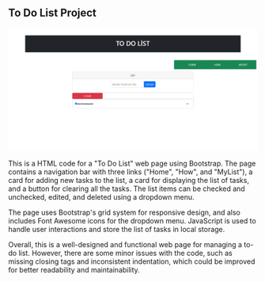 ## To Do List Project

![toDoList](https://github.com/mock3ng/Frontend-Challenge/blob/To-Do-List/to-do-list.png)


This is a HTML code for a "To Do List" web page using Bootstrap. The page contains a navigation bar with three links ("Home", "How", and "MyList"), a card for adding new tasks to the list, a card for displaying the list of tasks, and a button for clearing all the tasks. The list items can be checked and unchecked, edited, and deleted using a dropdown menu.

The page uses Bootstrap's grid system for responsive design, and also includes Font Awesome icons for the dropdown menu. JavaScript is used to handle user interactions and store the list of tasks in local storage.

Overall, this is a well-designed and functional web page for managing a to-do list. However, there are some minor issues with the code, such as missing closing tags and inconsistent indentation, which could be improved for better readability and maintainability.
